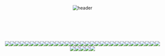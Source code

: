 <div align="center">
<br />
<br />
<br />
<br />
  
![header](https://capsule-render.vercel.app/api?type=soft&fontColor=timeAuto&text=Frontend+Developer&animation=fadeIn&fontSize=62&desc=코드를+디자인하는+개발자+🐸&descAlignY=85&descAlign=65&color=ffffff)

<br />
<br />
<br />
<br />
<br />

<div align="center">
<img src="https://img.shields.io/badge/html5-FFFFFF?style=for-the-badge&logo=html5&logoColor=000000" /><img src="https://img.shields.io/badge/JS-FFFFFF?style=for-the-badge&logo=JavaScript&logoColor=000000" /><img src="https://img.shields.io/badge/TS-FFFFFF?style=for-the-badge&logo=TypeScript&logoColor=000000" /><img src="https://img.shields.io/badge/React-FFFFFF?style=for-the-badge&logo=React&logoColor=000000" /><img src="https://img.shields.io/badge/Next.js-FFFFFF?style=for-the-badge&logo=Next.js&logoColor=000000" /><img src="https://img.shields.io/badge/angular-FFFFFF?style=for-the-badge&logo=angular&logoColor=000000" /><img src="https://img.shields.io/badge/React Query-FFFFFF?style=for-the-badge&logo=reactquery&logoColor=000000" /><img src="https://img.shields.io/badge/axios-FFFFFF?style=for-the-badge&logo=axios&logoColor=000000" /><img src="https://img.shields.io/badge/swr-FFFFFF?style=for-the-badge&logo=swr&logoColor=000000" /><img src="https://img.shields.io/badge/redux-FFFFFF?style=for-the-badge&logo=redux&logoColor=000000" /><img src="https://img.shields.io/badge/firebase-FFFFFF?style=for-the-badge&logo=firebase&logoColor=000000" /><img src="https://img.shields.io/badge/mongodb-FFFFFF?style=for-the-badge&logo=mongodb&logoColor=000000" /><img src="https://img.shields.io/badge/mongoose-FFFFFF?style=for-the-badge&logo=mongoose&logoColor=000000" /><img src="https://img.shields.io/badge/RxJS-FFFFFF?style=for-the-badge&logo=&logoColor=000000" /><img src="https://img.shields.io/badge/css3-FFFFFF?style=for-the-badge&logo=css3&logoColor=000000" /><img src="https://img.shields.io/badge/Emotion-FFFFFF?style=for-the-badge&logo=&logoColor=000000" /><img src="https://img.shields.io/badge/Styled Components-FFFFFF?style=for-the-badge&logo=styled-components&logoColor=000000" /><img src="https://img.shields.io/badge/tailwindcss-FFFFFF?style=for-the-badge&logo=tailwindcss&logoColor=000000" /><img src="https://img.shields.io/badge/sass-FFFFFF?style=for-the-badge&logo=sass&logoColor=000000" /><img src="https://img.shields.io/badge/mui-FFFFFF?style=for-the-badge&logo=mui&logoColor=000000" /><img src="https://img.shields.io/badge/storybook-FFFFFF?style=for-the-badge&logo=storybook&logoColor=000000" /><img src="https://img.shields.io/badge/react hook form-FFFFFF?style=for-the-badge&logo=reacthookform&logoColor=000000" /><img src="https://img.shields.io/badge/JWT-FFFFFF?style=for-the-badge&logo=jsonwebtokens&logoColor=000000" /><img src="https://img.shields.io/badge/socket.io-FFFFFF?style=for-the-badge&logo=socketdotio&logoColor=000000" /><img src="https://img.shields.io/badge/netlify-FFFFFF?style=for-the-badge&logo=netlify&logoColor=000000" /><img src="https://img.shields.io/badge/github actions-FFFFFF?style=for-the-badge&logo=githubactions&logoColor=000000" /><img src="https://img.shields.io/badge/aws-FFFFFF?style=for-the-badge&logo=amazonaws&logoColor=000000" /><img src="https://img.shields.io/badge/MSW-FFFFFF?style=for-the-badge&logo=mockserviceworker&logoColor=000000" /><img src="https://img.shields.io/badge/testing library-FFFFFF?style=for-the-badge&logo=testinglibrary&logoColor=000000" /><img src="https://img.shields.io/badge/Jest-FFFFFF?style=for-the-badge&logo=Jest&logoColor=000000" /><img src="https://img.shields.io/badge/turborepo-FFFFFF?style=for-the-badge&logo=turborepo&logoColor=000000" /><img src="https://img.shields.io/badge/yarn-FFFFFF?style=for-the-badge&logo=yarn&logoColor=
000000" /><img src="https://img.shields.io/badge/pnpm-FFFFFF?style=for-the-badge&logo=pnpm&logoColor=
000000" /><img src="https://img.shields.io/badge/npm-FFFFFF?style=for-the-badge&logo=npm&logoColor=
000000" /><img src="https://img.shields.io/badge/Node.js-FFFFFF?style=for-the-badge&logo=nodedotjs&logoColor=000000" /><img src="https://img.shields.io/badge/express-FFFFFF?style=for-the-badge&logo=express&logoColor=000000" />
</div>

</div>

